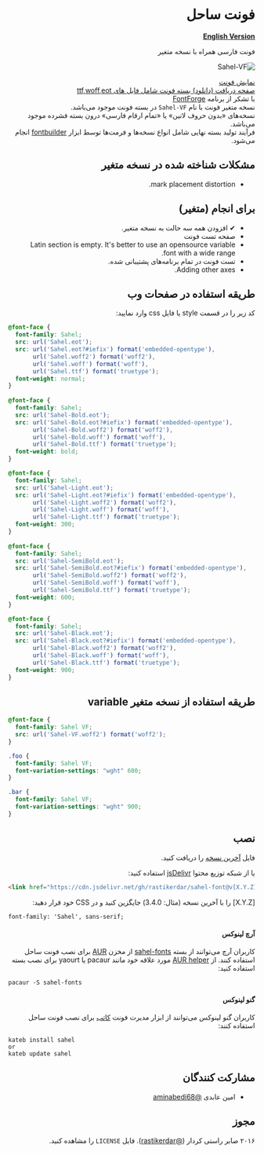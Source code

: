 <div dir="rtl">

# فونت ساحل

[**English Version**](https://github.com/mskf1383/sahel-font/blob/patch-2/README_EN.md)

فونت فارسی همراه با نسخه متغیر
  
![Sahel-VF](./sample-variable.gif)
 
[نمایش فونت](http://rastikerdar.github.io/sahel-font/)  
[صفحه دریافت (دانلود) بسته فونت شامل فایل های ttf,woff,eot](https://github.com/rastikerdar/sahel-font/releases)  
با تشکر از برنامه [FontForge](https://fontforge.github.io)  
نسخه متغیر فونت با نام `Sahel-VF‍` در بسته فونت موجود می‌باشد.  
نسخه‌های «بدون حروف لاتین» یا «تمام ارقام فارسی» درون بسته فشرده موجود می‌باشد.  
فرآیند تولید بسته نهایی شامل انواع نسخه‌ها و فرمت‌ها توسط ابزار [fontbuilder](https://github.com/rastikerdar/fontbuilder) انجام می‌شود.


## مشکلات شناخته شده در نسخه متغیر
- mark placement distortion.


## برای انجام (متغیر)
- ✔ افزودن همه سه حالت به نسخه متغیر.
-  صفحه تست فونت
-  Latin section is empty. It's better to use an opensource variable font with a wide range.
-  تست فونت در تمام برنامه‌های پشتیبانی شده.
-  Adding other axes.


## طریقه استفاده در صفحات وب

کد زیر را در قسمت style یا فایل css وارد نمایید:
</div>


```css
@font-face {
  font-family: Sahel;
  src: url('Sahel.eot');
  src: url('Sahel.eot?#iefix') format('embedded-opentype'),
       url('Sahel.woff2') format('woff2'),
       url('Sahel.woff') format('woff'),
       url('Sahel.ttf') format('truetype');
  font-weight: normal;
}
      
@font-face {
  font-family: Sahel;
  src: url('Sahel-Bold.eot');
  src: url('Sahel-Bold.eot?#iefix') format('embedded-opentype'),
       url('Sahel-Bold.woff2') format('woff2'),
       url('Sahel-Bold.woff') format('woff'),
       url('Sahel-Bold.ttf') format('truetype');
  font-weight: bold;
}

@font-face {
  font-family: Sahel;
  src: url('Sahel-Light.eot');
  src: url('Sahel-Light.eot?#iefix') format('embedded-opentype'),
       url('Sahel-Light.woff2') format('woff2'),  
       url('Sahel-Light.woff') format('woff'),
       url('Sahel-Light.ttf') format('truetype');
  font-weight: 300;
}
      
@font-face {
  font-family: Sahel;
  src: url('Sahel-SemiBold.eot');
  src: url('Sahel-SemiBold.eot?#iefix') format('embedded-opentype'),
       url('Sahel-SemiBold.woff2') format('woff2'),  
       url('Sahel-SemiBold.woff') format('woff'),
       url('Sahel-SemiBold.ttf') format('truetype');
  font-weight: 600;
}

@font-face {
  font-family: Sahel;
  src: url('Sahel-Black.eot');
  src: url('Sahel-Black.eot?#iefix') format('embedded-opentype'),
       url('Sahel-Black.woff2') format('woff2'),  
       url('Sahel-Black.woff') format('woff'),
       url('Sahel-Black.ttf') format('truetype');
  font-weight: 900;
}
```

<div dir="rtl">

## طریقه استفاده از نسخه متغیر variable
</div>

```css
@font-face {
  font-family: Sahel VF;
  src: url('Sahel-VF.woff2') format('woff2');
}

.foo {
  font-family: Sahel VF;
  font-variation-settings: "wght" 600;
}

.bar {
  font-family: Sahel VF;
  font-variation-settings: "wght" 900;
}

```

<div dir="rtl">

## نصب

فایل [آخرین نسخه](https://github.com/rastikerdar/sahel-font/releases/latest) را دریافت کنید.

یا از شبکه توزیع محتوا [jsDelivr](https://www.jsdelivr.com) استفاده کنید:
</div>

```html
<link href="https://cdn.jsdelivr.net/gh/rastikerdar/sahel-font@v[X.Y.Z]/dist/font-face.css" rel="stylesheet" type="text/css" />
```
<div dir="rtl">

[X.Y.Z] را با آخرین نسخه (مثال: 3.4.0) جایگزین کنید و در CSS خود قرار دهید:
</div>

```
font-family: 'Sahel', sans-serif;
```

<div dir="rtl">

#### آرچ لینوکس

کاربران آرچ می‌توانند از بسته [sahel-fonts](https://aur.archlinux.org/packages/sahel-fonts/) از مخزن [AUR](https://aur.archlinux.org/) برای نصب فونت ساحل استفاده کنند. از [AUR helper](https://wiki.archlinux.org/index.php/AUR_helpers) مورد علاقه خود مانند pacaur یا yaourt برای نصب بسته استفاده کنید:
</div>

```shell
pacaur -S sahel-fonts
```

<div dir="rtl">

#### گنو لینوکس
کاربران گنو لینوکس می‌توانند از ابزار مدیرت فونت [کاتب](https://github.com/kiamazi/kateb) برای نصب فونت ساحل استفاده کنند:
</div>

```
kateb install sahel
or
kateb update sahel
```

<div dir="rtl">

## مشارکت کنندگان

- امین عابدی [@aminabedi68](https://github.com/aminabedi68)

## مجوز
۲۰۱۶ صابر راستی کردار ([@rastikerdar](https://github.com/rastikerdar)). فایل `LICENSE` را مشاهده کنید.
</div>
